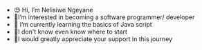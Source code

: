 - 😍 Hi, I’m Nelisiwe Ngeyane
- 💖I’m interested in becoming a software programmer/ developer
- 🌱 I’m currently learning the basics of Java script
- 🥲I don't know even know where to start
- 🙏I would greatly appreciate your support in this journey 

<!---
Ngeyane2003/Ngeyane2003 is a ✨ special ✨ repository because its `README.md` (this file) appears on your GitHub profile.
You can click the Preview link to take a look at your changes.
--->
